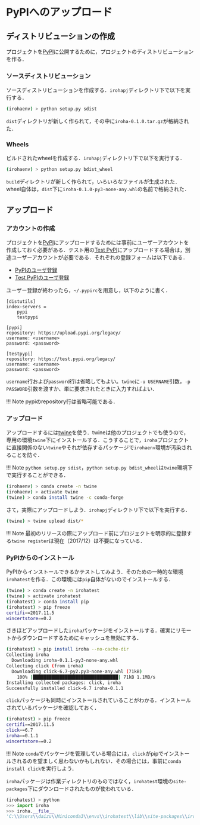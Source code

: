 # PyPIへのアップロード


## ディストリビューションの作成

プロジェクトを[PyPI](https://pypi.python.org/pypi)に公開するために，プロジェクトのディストリビューションを作る．

### ソースディストリビューション

ソースディストリビューションを作成する．`irohapj`ディレクトリ下で以下を実行する．

```bash
(irohaenv) > python setup.py sdist
```

`dist`ディレクトリが新しく作られて，その中に`iroha-0.1.0.tar.gz`が格納された．

### Wheels

ビルドされたwheelを作成する．`irohapj`ディレクトリ下で以下を実行する．

```bash
(irohaenv) > python setup.py bdist_wheel
```

`build`ディレクトリが新しく作られて，いろいろなファイルが生成された．wheel自体は，`dist`下に`iroha-0.1.0-py3-none-any.whl`の名前で格納された．

## アップロード

### アカウントの作成

プロジェクトを[PyPI](https://pypi.python.org/pypi)にアップロードするためには事前にユーザーアカウントを作成しておく必要がある．テスト用の[Test PyPI](https://testpypi.python.org/pypi)にアップロードする場合は，別途ユーザーアカウントが必要である．それぞれの登録フォームは以下である．

* [PyPIのユーザ登録](https://pypi.python.org/pypi?%3Aaction=register_form)
* [Test PyPIのユーザ登録](https://testpypi.python.org/pypi?%3Aaction=register_form)

ユーザー登録が終わったら，`~/.pypirc`を用意し，以下のように書く．

```
[distutils]
index-servers =
    pypi
    testpypi

[pypi]
repository: https://upload.pypi.org/legacy/
username: <username>
password: <password>

[testpypi]
repository: https://test.pypi.org/legacy/
username: <username>
password: <password>
```

`username`行および`password`行は省略してもよい。`twine`に`-u USERNAME`引数，`-p PASSWORD`引数を渡すか、単に要求されたときに入力すればよい．


!!! Note
    pypiのrepository行は省略可能である．

### アップロード

アップロードするには[twine](https://github.com/pypa/twine)を使う．twineは他のプロジェクトでも使うので，専用の環境`twine`下にインストールする．こうすることで，`iroha`プロジェクトに直接関係のない`twine`やそれが依存するパッケージで`irohaenv`環境が汚染されることを防ぐ．

!!! Note
    `python setup.py sdist`，`python setup.py bdist_wheel`は`twine`環境下で実行することができる．


```bash
(irohaenv) > conda create -n twine
(irohaenv) > activate twine
(twine) > conda install twine -c conda-forge
```

さて，実際にアップロードしよう．`irohapj`ディレクトリ下で以下を実行する．

```bash
(twine) > twine upload dist/*
```

!!! Note
    最初のリリースの際にアップロード前にプロジェクトを明示的に登録する`twine register`は現在（2017/12）は不要になっている．

### PyPIからのインストール

PyPIからインストールできるかテストしてみよう．そのための一時的な環境`irohatest`を作る．この環境には`pip`自体がないのでインストールする．

```bash
(twine) > conda create -n irohatest
(twine) > activate irohatest
(irohatest) > conda install pip
(irohatest) > pip freeze
certifi==2017.11.5
wincertstore==0.2
```

さきほどアップロードした`iroha`パッケージをインストールする．確実にリモートからダウンロードするためにキャッシュを無効にする．

```bash
(irohatest) > pip install iroha --no-cache-dir
Collecting iroha
  Downloading iroha-0.1.1-py3-none-any.whl
Collecting click (from iroha)
  Downloading click-6.7-py2.py3-none-any.whl (71kB)
    100% |████████████████████████████████| 71kB 1.1MB/s
Installing collected packages: click, iroha
Successfully installed click-6.7 iroha-0.1.1
```

`click`パッケージも同時にインストールされていることがわかる．インストールされているパッケージを確認しておく．


```bash
(irohatest) > pip freeze
certifi==2017.11.5
click==6.7
iroha==0.1.1
wincertstore==0.2
```

!!! Note
    `conda`でパッケージを管理している場合には，`click`がpipでインストールされるのを望ましく思わないかもしれない．その場合には，事前に`conda install click`を実行しよう．

`iroha`パッケージは作業ディレクトリのものではなく，`irohatest`環境の`site-packages`下にダウンロードされたものが使われている．

```python
(irohatest) > python
>>> import iroha
>>> iroha.__file__
'C:\\Users\\daizu\\Miniconda3\\envs\\irohatest\\lib\\site-packages\\iroha\\__init__.py'
```
